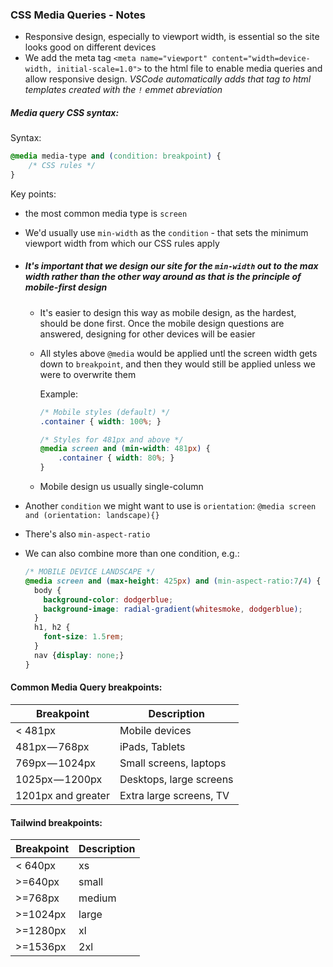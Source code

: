 ### CSS Media Queries - Notes

- Responsive design, especially to viewport width, is essential so the site looks good on different devices
- We add the meta tag `<meta name="viewport" content="width=device-width, initial-scale=1.0">` to the html file to enable media queries and allow responsive design. *VSCode automatically adds that tag to html templates created with the `!` emmet abreviation*


##### Media query CSS syntax:

Syntax:
```css
@media media-type and (condition: breakpoint) {
    /* CSS rules */
}
```
Key points:
- the most common media type is `screen`
- We'd usually use `min-width` as the `condition` - that sets the minimum viewport width from which our CSS rules apply
- ##### It's important that we design our site for the `min-width` out to the max width rather than the other way around as that is the principle of *mobile-first design* 
  - It's easier to design this way as mobile design, as the hardest, should be done first. Once the mobile design questions are answered, designing for other devices will be easier
  - All styles above `@media` would be applied untl the screen width gets down to `breakpoint`, and then they would still be applied unless we were to overwrite them 

    Example:
      ```css
      /* Mobile styles (default) */
      .container { width: 100%; }

      /* Styles for 481px and above */
      @media screen and (min-width: 481px) {
          .container { width: 80%; }
      }
      ```

  - Mobile design us usually single-column
  

- Another `condition` we might want to use is `orientation`: `@media screen and (orientation: landscape){}`
- There's also `min-aspect-ratio`
- We can also combine more than one condition, e.g.: 
  ```css
  /* MOBILE DEVICE LANDSCAPE */
  @media screen and (max-height: 425px) and (min-aspect-ratio:7/4) {
    body {
      background-color: dodgerblue;
      background-image: radial-gradient(whitesmoke, dodgerblue);
    }
    h1, h2 {
      font-size: 1.5rem;
    }
    nav {display: none;}
  }
  ```


#### Common Media Query breakpoints:
| Breakpoint | Description |
| -------- | ---------- |
| < 481px | Mobile devices |
| 481px — 768px | iPads, Tablets |
| 769px — 1024px | Small screens, laptops |
| 1025px — 1200px | Desktops, large screens |
| 1201px and greater | Extra large screens, TV |

#### Tailwind breakpoints:
| Breakpoint | Description |
| -------- | ---------- |
| < 640px | xs |
| >=640px | small |
| >=768px | medium |
| >=1024px | large |
| >=1280px | xl |
| >=1536px | 2xl |

